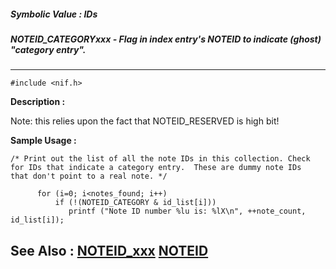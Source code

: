 ##### Symbolic Value : IDs
##### NOTEID_CATEGORYxxx - Flag in index entry's NOTEID to indicate (ghost) "category entry".
---
```
#include <nif.h>
```
**Description :**

Note: this relies upon the fact that NOTEID_RESERVED is high bit!

**Sample Usage :**
```
/* Print out the list of all the note IDs in this collection. Check
for IDs that indicate a category entry.  These are dummy note IDs
that don't point to a real note. */

      for (i=0; i<notes_found; i++)
          if (!(NOTEID_CATEGORY & id_list[i]))
             printf ("Note ID number %lu is: %lX\n", ++note_count, id_list[i]);
```
**See Also :**
[NOTEID_xxx](/reference/Symb/NOTEID_xxx)
[NOTEID](/reference/Data/NOTEID)
---
